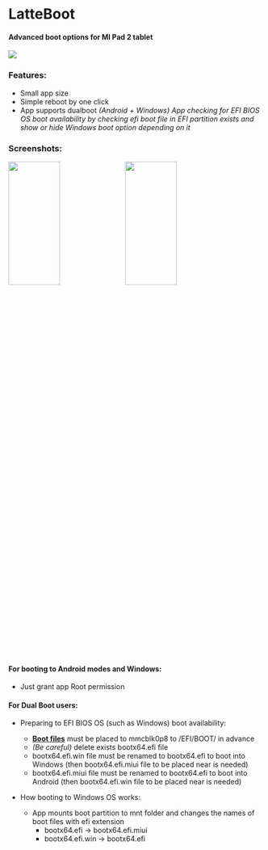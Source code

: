 # LatteBoot
#### Advanced boot options for MI Pad 2 tablet
![](https://raw.githubusercontent.com/AndyER03/LatteBoot/master/app/src/main/res/mipmap-xxxhdpi/ic_launcher.png)

### Features:
* Small app size
* Simple reboot by one click
* App supports dualboot *(Android + Windows)*
*App checking for EFI BIOS OS boot availability by checking efi boot file in EFI partition exists and show or hide Windows boot option depending on it*

### Screenshots:
<img src="https://raw.githubusercontent.com/AndyER03/LatteBoot/master/Screenshots/Scrn_1.png" width=45% height=25%> <img src="https://raw.githubusercontent.com/AndyER03/LatteBoot/master/Screenshots/Scrn_2.png" width=45% height=25%>

#### For booting to Android modes and Windows:
* Just grant app Root permission

#### For Dual Boot users:
* Preparing to EFI BIOS OS (such as Windows) boot availability:
    * [**Boot files**](https://drive.google.com/drive/folders/1Son2vUjhO53f5fJRGg-mvrW7H79grvHo?usp=sharing "Google Drive") must be placed to mmcblk0p8 to /EFI/BOOT/ in advance
    * *(Be careful)* delete exists bootx64.efi file
    * bootx64.efi.win file must be renamed to bootx64.efi to boot into Windows (then bootx64.efi.miui file to be placed near is needed)
    * bootx64.efi.miui file must be renamed to bootx64.efi to boot into Android (then bootx64.efi.win file to be placed near is needed)
    
* How booting to Windows OS works:
    * App mounts boot partition to mnt folder and changes the names of boot files with efi extension
      * bootx64.efi -> bootx64.efi.miui
      * bootx64.efi.win -> bootx64.efi
